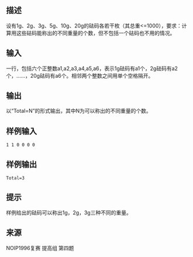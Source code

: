 ## 描述


设有1g、2g、3g、5g、10g、20g的砝码各若干枚（其总重<=1000），要求：计算用这些砝码能称出的不同重量的个数，但不包括一个砝码也不用的情况。

## 输入


一行，包括六个正整数a1,a2,a3,a4,a5,a6，表示1g砝码有a1个，2g砝码有a2个，……，20g砝码有a6个。相邻两个整数之间用单个空格隔开。

## 输出


以“Total=N”的形式输出，其中N为可以称出的不同重量的个数。

## 样例输入


```
1 1 0 0 0 0
```


## 样例输出


```
Total=3
```


## 提示


样例给出的砝码可以称出1g，2g，3g三种不同的重量。

## 来源


NOIP1996复赛 提高组 第四题

